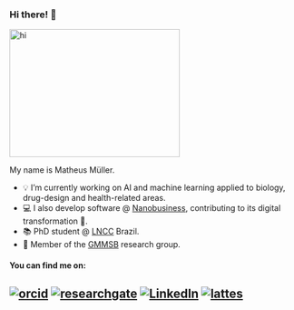 ### Hi there! 👋

<p >
<img src="https://i.pinimg.com/originals/2d/8a/44/2d8a44f05889b4a06bb35a0dafb7355e.gif" alt="hi" width="300" height="225">
</p>


My name is Matheus Müller. 

- 💡 I’m currently working on AI and machine learning applied to biology, drug-design and health-related areas.
- 💻 I also develop software @ [Nanobusiness](https://nanobusiness.com.br/), contributing to its digital transformation 🚀.
- 📚 PhD student @ [LNCC](https://www.lncc.br/) Brazil.
- 🧪 Member of the [GMMSB](http://gmmsb.lncc.br/) research group.

#### You can find me on:

[![orcid](https://img.shields.io/badge/ORCID--_?style=social&logo=orcid)](https://orcid.org/0000-0002-0659-6365) 
[![researchgate](https://img.shields.io/badge/Research_Gate-00CCBB.svg?&style=flat&logo=ResearchGate&logoColor=white)](https://www.researchgate.net/profile/Matheus_Mueller2) 
[![LinkedIn](https://img.shields.io/badge/LinkedIn-0077B5?style=flat&logo=linkedin&logoColor=white)](https://www.linkedin.com/in/mullerpds) 
[![lattes](https://img.shields.io/badge/Lattes-CNPq-blue?style=flat)](http://lattes.cnpq.br/0364392354139129) 
---
<!--
**mpds/mpds** is a ✨ _special_ ✨ repository because its `README.md` (this file) appears on your GitHub profile.

Here are some ideas to get you started:

- 🔭 I’m currently working on ...
- 🌱 I’m currently learning ...
- 👯 I’m looking to collaborate on ...
- 🤔 I’m looking for help with ...
- 💬 Ask me about ...
- 📫 How to reach me: ...
- 😄 Pronouns: ...
- ⚡ Fun fact: ...
-->
